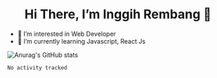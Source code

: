 <h1><center>Hi There, I’m Inggih Rembang 👋</center></h1>

<ul>
  <li>
    👀 I’m interested in Web Developer 
  </li>
  <li>
    🌱 I’m currently learning Javascript, React Js
  </li>
</ul>

![Anurag's GitHub stats](https://github-readme-stats.vercel.app/api?username=faservID&show_icons=true&theme=radical)

<!--- 💞️ I’m looking to collaborate on 
- 📫 How to reach me ...
-->
<!---
FaservID/FaservID is a ✨ special ✨ repository because its `README.md` (this file) appears on your GitHub profile. -->

<!--START_SECTION:waka-->

```text
No activity tracked
```

<!--END_SECTION:waka-->
